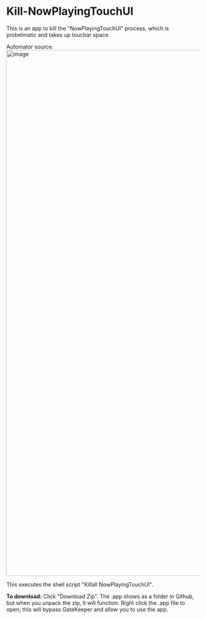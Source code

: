  # Kill-NowPlayingTouchUI
This is an app to kill the "NowPlayingTouchUI" process, which is probelmatic and takes up toucbar space.

Automator source:
<img width="1370" alt="image" src="https://github.com/SweetBabyGang/Kill-NowPlayingTouchUI/assets/77071309/3c2cf22d-3ed0-4d21-b59b-fe880800271b">

This executes the shell script "Killall NowPlayingTouchUI".

**To download:**
Click "Download Zip". The .app shows as a folder in Github, but when you unpack the zip, it will function.
Right click the .app file to open; this will bypass GateKeeper and allow you to use the app.
